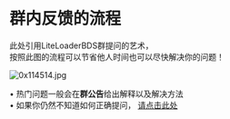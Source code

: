 # 群内反馈的流程

此处引用LiteLoaderBDS群提问的艺术，  
按照此图的流程可以节省他人时间也可以尽快解决你的问题！

![0x114514.jpg](https://img1.imgtp.com/2023/07/31/8N8eLxNs.jpg)

 • 热门问题一般会在**群公告**给出解释以及解决方法  
 • 如果你仍然不知道如何正确提问，
[请点击此处](https://github.com/oldratlee/translations/blob/master/how-to-ask-questions-the-smart-way/README.md)


<!-- ## 截图要截全

截图不截全是新人常犯的错误,不完整的信息会让群友血压升高

## 待人要核膳

可能群友的态度不是那么好,不喜欢你可以忽视他

群友都应该是出于好心的,~~记得解决问题后说声谢谢~~

## 学会使用搜索引擎

必应真是个好东西,多用用

比方说我用npm安装某个包报错了,那我的搜索关键词就是:

npm xxxx 安装 报错

必要时可以再加点关键词提高精确度

### 学会看群公告

反馈问题前先看看常见问题和群公告,万一解决了呢

~~不看群公告就反馈问题统统给我吊在老歪脖子树上吊死~~ -->